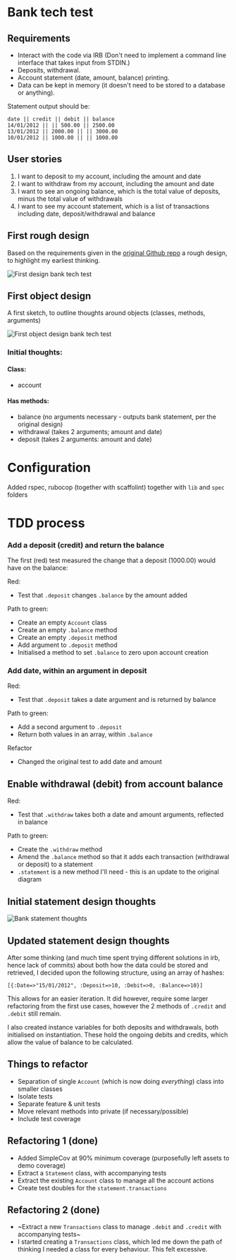 # Bank tech test

## Requirements

- Interact with the code via IRB (Don't need to implement a command line interface that takes input from STDIN.)
- Deposits, withdrawal.
- Account statement (date, amount, balance) printing.
- Data can be kept in memory (it doesn't need to be stored to a database or anything).

Statement output should be:

```
date || credit || debit || balance
14/01/2012 || || 500.00 || 2500.00
13/01/2012 || 2000.00 || || 3000.00
10/01/2012 || 1000.00 || || 1000.00
```

## User stories
1. I want to deposit to my account, including the amount and date
2. I want to withdraw from my account, including the amount and date
3. I want to see an ongoing balance, which is the total value of deposits, minus the total value of withdrawals
4. I want to see my account statement, which is a list of transactions including date, deposit/withdrawal and balance

## First rough design

Based on the requirements given in the [original Github repo](https://github.com/makersacademy/course/blob/master/individual_challenges/bank_tech_test.md) a rough design, to highlight my earliest thinking.

![First design bank tech test](/assets/first-design-bank-test.jpg "first design tech test")

## First object design

A first sketch, to outline thoughts around objects (classes, methods, arguments)

![First object design bank tech test](/assets/objects-first-design.jpg "first object design tech test")

### Initial thoughts:

#### Class:
- account

#### Has methods:
- balance (no arguments necessary - outputs bank statement, per the original design)
- withdrawal (takes 2 arguments; amount and date)
- deposit (takes 2 arguments: amount and date)

# Configuration

Added rspec, rubocop (together with scaffolint) together with `lib` and `spec` folders

# TDD process

### Add a deposit (credit) and return the balance

The first (red) test measured the change that a deposit (1000.00) would have on the balance:

Red:
- Test that `.deposit` changes `.balance` by the amount added

Path to green:
- Create an empty `Account` class
- Create an empty `.balance` method
- Create an empty `.deposit` method
- Add argument to `.deposit` method
- Initialised a method to set `.balance` to zero upon account creation

### Add date, within an argument in deposit

Red:
- Test that `.deposit` takes a date argument and is returned by balance

Path to green:
- Add a second argument to `.deposit`
- Return both values in an array, within `.balance`

Refactor
- Changed the original test to add date and amount

## Enable withdrawal (debit) from account balance

Red:
- Test that `.withdraw` takes both a date and amount arguments, reflected in balance

Path to green:
- Create the `.withdraw` method
- Amend the `.balance` method so that it adds each transaction (withdrawal or deposit) to a statement
- `.statement` is a new method I'll need - this is an update to the original diagram

## Initial statement design thoughts

![Bank statement thoughts](/assets/bank-statement-thoughts.jpg "bank statement")

## Updated statement design thoughts

After some thinking (and much time spent trying different solutions in irb, hence lack of commits) about both how the data could be stored and retrieved, I decided upon the following structure, using an array of hashes:

```
[{:Date=>"15/01/2012", :Deposit=>10, :Debit=>0, :Balance=>10}]
```

This allows for an easier iteration. It did however, require some larger refactoring from the first use cases, however the 2 methods of `.credit` and `.debit` still remain.

I also created instance variables for both deposits and withdrawals, both initialised on instantiation. These hold the ongoing debits and credits, which allow the value of balance to be calculated.

## Things to refactor
- Separation of single `Account` (which is now doing _everything_) class into smaller classes
- Isolate tests
- Separate feature & unit tests
- Move relevant methods into private (if necessary/possible)
- Include test coverage

## Refactoring 1 (done)
- Added SimpleCov at 90% minimum coverage (purposefully left assets to demo coverage)
- Extract a `Statement` class, with accompanying tests
- Extract the existing `Account` class to manage all the account actions
- Create test doubles for the `statement.transactions`

## Refactoring 2 (done)
- ~Extract a new `Transactions` class to manage `.debit` and `.credit` with accompanying tests~
- I started creating a `Transactions` class, which led me down the path of thinking I needed a class for every behaviour. This felt excessive.
